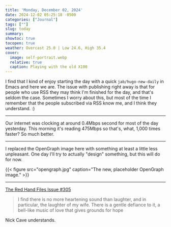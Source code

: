 ```yaml
---
title: 'Monday, December 02, 2024'
date: 2024-12-02 05:25:18 -0500
categories: ["Journal"]
tags: [""]
slug: today
summary: 
showtoc: true
tocopen: true
weather: Overcast 25.0 | Low 24.6, High 35.4
cover: 
  image: self-portrait.webp
  relative: true
  caption: Playing with the old X100
---
```


I find that I kind of enjoy starting the day with a quick `jab/hugo-new-daily` in Emacs and here we are. The issue with publishing right away is that for people who use RSS they may think I'm finished for the day, and that's seldom the case. Sometimes I worry about this, but most of the time I remember that the people subscribed via RSS know me, and I think they understand. :)

----

Our internet was clocking at around 0.4Mbps second for most of the day yesterday. This morning it's reading 475Mbps so that's, what, 1,000 times faster? So much better.

----

I replaced the OpenGraph image here with something at least a little less unpleasant. One day I'll try to actually "design" something, but this will do for now.

{{< figure src="opengraph.jpg" caption="The new, placeholder OpenGraph image." >}}

----

[The Red Hand Files Issue #305](https://www.theredhandfiles.com/my-dad-is-dying-its-cancer-im-spending-as-much-time-with-him-as-i-can-but-in-the-absolute-terror-of-it-all-i-cant-help-but-crack-jokes-and-then-the-guilt-takes-over-do/)
> I find there is no more heartening sound than laughter, and in particular, the laughter of my wife. There is a gentle defiance to it, a bell-like music of love that gives grounds for hope

Nick Cave understands.
